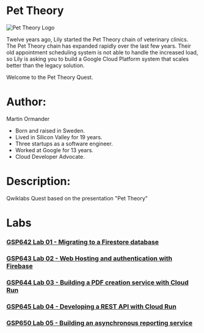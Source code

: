 # Pet Theory

![Pet Theory Logo](https://github.com/rosera/pettheory/blob/master/images/pet_theory_logo.png "Pet Theory")

Twelve years ago, Lily started the Pet Theory chain of veterinary clinics. The Pet Theory chain has expanded rapidly over the last few years. Their old appointment scheduling system is not able to handle the increased load, so Lily is asking you to build a Google Cloud Platform system that scales better than the legacy solution.

Welcome to the Pet Theory Quest.

# Author: 
Martin Ormander

* Born and raised in Sweden.
* Lived in Silicon Valley for 19 years.
* Three startups as a software engineer.
* Worked at Google for 13 years.
* Cloud Developer Advocate.


# Description: 
Qwiklabs Quest based on the presentation "Pet Theory"

# Labs

### [GSP642 Lab 01 - Migrating to a Firestore database](https://github.com/rosera/pettheory/tree/master/lab01) 
### [GSP643 Lab 02 - Web Hosting and authentication with Firebase](https://github.com/rosera/pettheory/tree/master/lab02)
### [GSP644 Lab 03 - Building a PDF creation service with Cloud Run](https://github.com/rosera/pettheory/tree/master/lab03) 
### [GSP645 Lab 04 - Developing a REST API with Cloud Run](https://github.com/rosera/pettheory/tree/master/lab04)
### [GSP650 Lab 05 - Building an asynchronous reporting service](https://github.com/rosera/pettheory/tree/master/lab05)  


